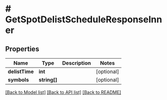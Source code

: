 # # GetSpotDelistScheduleResponseInner

## Properties

Name | Type | Description | Notes
------------ | ------------- | ------------- | -------------
**delistTime** | **int** |  | [optional]
**symbols** | **string[]** |  | [optional]

[[Back to Model list]](../../README.md#models) [[Back to API list]](../../README.md#endpoints) [[Back to README]](../../README.md)

